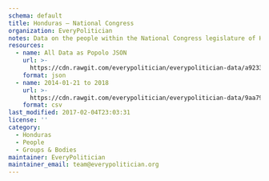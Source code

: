 ```yaml
---
schema: default
title: Honduras — National Congress
organization: EveryPolitician
notes: Data on the people within the National Congress legislature of Honduras.
resources:
  - name: All Data as Popolo JSON
    url: >-
      https://cdn.rawgit.com/everypolitician/everypolitician-data/a9233829b6981e18644373aa074e1aeadeda3c73/data/Honduras/Congreso_Nacional/ep-popolo-v1.0.json
    format: json
  - name: 2014-01-21 to 2018
    url: >-
      https://cdn.rawgit.com/everypolitician/everypolitician-data/9aa79b94cd47f90ea5e483c256a028843a740920/data/Honduras/Congreso_Nacional/term-8.csv
    format: csv
last_modified: 2017-02-04T23:03:31
license: ''
category:
  - Honduras
  - People
  - Groups & Bodies
maintainer: EveryPolitician
maintainer_email: team@everypolitician.org
---
```

